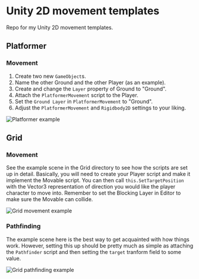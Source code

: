 # Unity 2D movement templates

Repo for my Unity 2D movement templates.

## Platformer

### Movement

1. Create two new `GameObject`s.
2. Name the other Ground and the other Player (as an example).
3. Create and change the `Layer` property of Ground to "Ground".
4. Attach the `PlatformerMovement` script to the Player.
5. Set the `Ground Layer` in `PlatformerMovement` to "Ground".
6. Adjust the `PlatformerMovement` and `Rigidbody2D` settings to your liking.

![Platformer example](https://media.giphy.com/media/zyryVzOY7CaI0vVDyS/giphy.gif)

## Grid

### Movement

See the example scene in the Grid directory to see how the scripts are set up in detail. Basically, you will need to create your Player
script and make it implement the Movable script. You can then call `this.SetTargetPosition` with the Vector3 representation of direction
you would like the player character to move into. Remember to set the Blocking Layer in Editor to make sure the Movable can collide.

![Grid movement example](https://media.giphy.com/media/YgN5JCouCB19ns9NQd/giphy.gif)

### Pathfinding

The example scene here is the best way to get acquainted with how things work. However, setting this up should be pretty much as simple as attaching the `Pathfinder` script and then setting the `target` tranform field to some value.

![Grid pathfinding example](https://media.giphy.com/media/gCY9qXPwYJN4V9vz8Z/giphy.gif)
